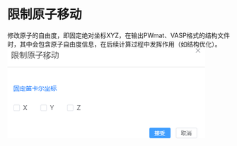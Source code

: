 # 限制原子移动
修改原子的自由度，即固定绝对坐标XYZ，在输出PWmat、VASP格式的结构文件时，其中会包含原子自由度信息，在后续计算过程中发挥作用（如结构优化）。
![qstudio_manual_settings_fixatom](./nested/qstudio_manual_settings_fixatom.png)